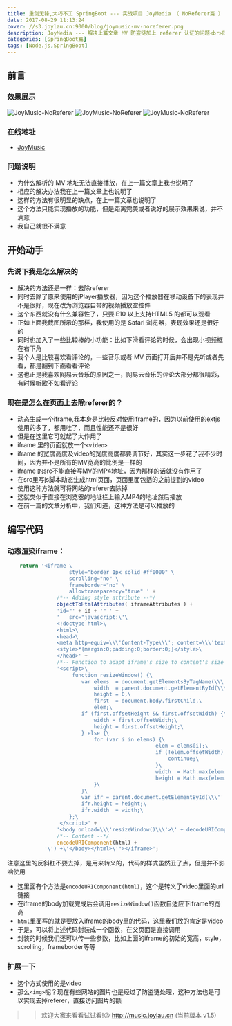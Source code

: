 ```yaml
---
title: 重剑无锋,大巧不工 SpringBoot --- 实战项目 JoyMedia （ NoReferer篇 ）
date: 2017-08-29 11:13:24
cover: //s3.joylau.cn:9000/blog/joymusic-mv-noreferer.png
description: JoyMedia --- 解决上篇文章 MV 防盗链加上 referer 认证的问题<br>同时加上下滑看 MV 评论时,将视频缩小化到右下角,一边看 MV 一边看热评两不误
categories: [SpringBoot篇]
tags: [Node.js,SpringBoot]
---
```


<!-- more -->

## 前言

### 效果展示

![JoyMusic-NoReferer](//s3.joylau.cn:9000/blog/joymusic-mv-noreferer.png)
![JoyMusic-NoReferer](//s3.joylau.cn:9000/blog/joymusic-mv-video-small.gif)
![JoyMusic-NoReferer](//s3.joylau.cn:9000/blog/joymusic-mv-video-url.gif)

### 在线地址
- [JoyMusic](//music.joylau.cn)

### 问题说明
- 为什么解析的 MV 地址无法直接播放，在上一篇文章上我也说明了
- 相应的解决办法我在上一篇文章上也说明了
- 这样的方法有很明显的缺点，在上一篇文章也说明了
- 这个方法只能实现播放的功能，但是距离完美或者说好的展示效果来说，并不满意
- 我自己就很不满意


## 开始动手

### 先说下我是怎么解决的
- 解决的方法还是一样：去除referer
- 同时去除了原来使用的jPlayer播放器，因为这个播放器在移动设备下的表现并不是很好，现在改为浏览器自带的视频播放空控件
- 这个东西就没有什么兼容性了，只要IE10 以上支持HTML5 的都可以观看
- 正如上面我截图所示的那样，我使用的是 Safari 浏览器，表现效果还是很好的
- 同时也加入了一些比较棒的小功能：比如下滑看评论的时候，会出现小视频框在右下角
- 我个人是比较喜欢看评论的，一些音乐或者 MV 页面打开后并不是先听或者先看，都是翻到下面看看评论
- 这也正是我喜欢网易云音乐的原因之一，网易云音乐的评论大部分都很精彩，有时候听歌不如看评论


### 现在是怎么在页面上去除referer的？
- 动态生成一个iframe,我本身是比较反对使用iframe的，因为以前使用的extjs使用的多了，都用吐了，而且性能还不是很好
- 但是在这里它可就起了大作用了
- iframe 里的页面就放一个`<video>`
- iframe 的宽度高度及video的宽度高度都要调节好，其实这一步花了我不少时间，因为并不是所有的MV宽高的比例是一样的
- iframe 的src不能直接写MV的MP4地址，因为那样的话就没有作用了
- 在src里写js脚本动态生成html页面，页面里面包括的之前提到的video
- 使用这种方法就可将网站的referer去除掉
- 这就类似于直接在浏览器的地址栏上输入MP4的地址然后播放
- 在前一篇的文章分析中，我们知道，这种方法是可以播放的

## 编写代码
### 动态渲染iframe：
``` javascript
    return '<iframe \
    				style="border 1px solid #ff0000" \
    				scrolling="no" \
    				frameborder="no" \
    				allowtransparency="true" ' +
    			/*-- Adding style attribute --*/
    			objectToHtmlAttributes( iframeAttributes ) +
    			'id="' + id + '" ' +
    			'	src="javascript:\'\
    			<!doctype html>\
    			<html>\
    			<head>\
    			<meta http-equiv=\\\'Content-Type\\\'; content=\\\'text/html\\\'; charset=\\\'utf-8\\\'>\
    			<style>*{margin:0;padding:0;border:0;}</style>\
    			</head>' +
    			/*-- Function to adapt iframe's size to content's size --*/
    			'<script>\
    				 function resizeWindow() {\
    					var elems  = document.getElementsByTagName(\\\'*\\\'),\
    						width  = parent.document.getElementById(\\\'panel-c\\\').offsetWidth-7,\
    						height = 0,\
    						first  = document.body.firstChild,\
    						elem;\
    					if (first.offsetHeight && first.offsetWidth) {\
    						width = first.offsetWidth;\
    						height = first.offsetHeight;\
    					} else {\
    						for (var i in elems) {\
    											elem = elems[i];\
    											if (!elem.offsetWidth) {\
    												continue;\
    											}\
    											width  = Math.max(elem.offsetWidth, width);\
    											height = Math.max(elem.offsetHeight, height);\
    						}\
    					}\
    					var ifr = parent.document.getElementById(\\\'' + id + '\\\');\
    					ifr.height = height;\
    					ifr.width  = width;\
    				};\
                 </script>' +
    			'<body onload=\\\'resizeWindow()\\\'>\' + decodeURIComponent(\'' +
    			/*-- Content --*/
    			encodeURIComponent(html) +
    		'\') +\'</body></html>\'"></iframe>';
```

注意这里的反斜杠不要去掉，是用来转义的，代码的样式虽然丑了点，但是并不影响使用

- 这里面有个方法是`encodeURIComponent(html)`，这个是转义了video里面的url链接
- 在iframe的body加载完成后会调用`resizeWindow()`函数自适应下iframe的宽高
- `html`里面写的就是要放入iframe的body里的代码，这里我们放的肯定是video
- 于是，可以将上述代码封装成一个函数，在父页面是直接调用
- 封装的时候我们还可以传一些参数，比如上面的iframe的初始的宽高，style，scrolling，frameborder等等


### 扩展一下
- 这个方式使用的是video
- 那么`<img>`呢？现在有些网站的图片也是经过了防盗链处理，这种方法也是可以实现去掉referer，直接访问图片的额

>> 欢迎大家来看看试试看!😘 http://music.joylau.cn  (当前版本 v1.5)